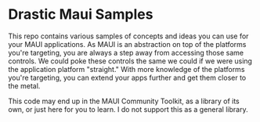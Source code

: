 # Drastic Maui Samples

This repo contains various samples of concepts and ideas you can use for your MAUI applications. As MAUI is an abstraction on top of the platforms you're targeting, you are always a step away from accessing those same controls. We could poke these controls the same we could if we were using the application platform "straight." With more knowledge of the platforms you're targeting, you can extend your apps further and get them closer to the metal.

This code may end up in the MAUI Community Toolkit, as a library of its own, or just here for you to learn. I do not support this as a general library.